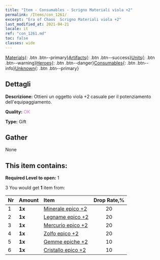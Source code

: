 ```yaml
---
title: "Item - Consumables - Scrigno Materiali viola +2"
permalink: /Items/con_1261/
excerpt: "Era of Chaos  Scrigno Materiali viola +2"
last_modified_at: 2021-04-21
locale: it
ref: "con_1261.md"
toc: false
classes: wide
---
```

 [Materials](/it/Items/){: .btn .btn--primary}[Artifacts](/it/Items/Artifacts/){: .btn .btn--success}[Units](/it/Items/Units/){: .btn .btn--warning}[Heroes](/it/Items/Heroes/){: .btn .btn--danger}[Consumables](/it/Items/Consumables/){: .btn .btn--info}[Unknown](/it/Items/Unknown/){: .btn .btn--primary}

## Dettagli
 **Descrizione:** Ottieni un oggetto viola +2 casuale per il potenziamento dell'equipaggiamento.

 **Quality:** <span style="color: #DA70D6">OK</span>

 **Type:** Gift

## Gather

  None

## This item contains:

 **Required Level to open:** 1

 3 You would get **1** item  from:

  | Nr | Amount |     Item    | Drop Rate,% |
  |:---|:-------|:------------|:---------:|
  | 1 |  **1x** | [Minerale epico +2](/it/Items/mat_47/) | 20 | 
  | 2 |  **1x** | [Legname epico +2](/it/Items/mat_48/) | 20 | 
  | 3 |  **1x** | [Mercurio epico +2](/it/Items/mat_49/) | 20 | 
  | 4 |  **1x** | [Zolfo epico +2](/it/Items/mat_50/) | 20 | 
  | 5 |  **1x** | [Gemme epiche +2](/it/Items/mat_51/) | 10 | 
  | 6 |  **1x** | [Cristallo epico +2](/it/Items/mat_52/) | 10 | 
